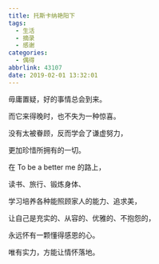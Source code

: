 ```yaml
---
title: 托斯卡纳艳阳下
tags:
  - 生活
  - 摘录
  - 感谢
categories:
  - 偶得
abbrlink: 43107
date: 2019-02-01 13:32:01
---
```



毋庸置疑，好的事情总会到来。

而它来得晚时，也不失为一种惊喜。

没有太被眷顾，反而学会了谦虚努力，

更加珍惜所拥有的一切。

在 To be a better me 的路上，

读书、旅行、锻炼身体、

学习培养各种能照顾家人的能力、追求美，

让自己是充实的、从容的、优雅的、不抱怨的，

永远怀有一颗懂得感恩的心。

唯有实力，方能让情怀落地。

